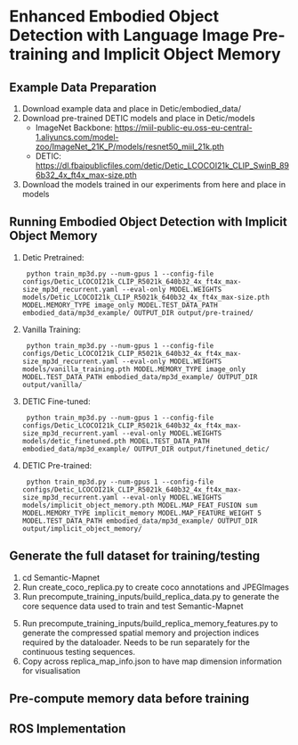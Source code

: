 # Enhanced Embodied Object Detection with Language Image Pre-training and Implicit Object Memory
## Example Data Preparation ##
1) Download example data and place in Detic/embodied_data/
2) Download pre-trained DETIC models and place in Detic/models
	- ImageNet Backbone: https://miil-public-eu.oss-eu-central-1.aliyuncs.com/model-zoo/ImageNet_21K_P/models/resnet50_miil_21k.pth
	- DETIC: https://dl.fbaipublicfiles.com/detic/Detic_LCOCOI21k_CLIP_SwinB_896b32_4x_ft4x_max-size.pth
3) Download the models trained in our experiments from here and place in models

## Running Embodied Object Detection with Implicit Object Memory ##
1) Detic Pretrained:

		python train_mp3d.py --num-gpus 1 --config-file configs/Detic_LCOCOI21k_CLIP_R5021k_640b32_4x_ft4x_max-size_mp3d_recurrent.yaml --eval-only MODEL.WEIGHTS models/Detic_LCOCOI21k_CLIP_R5021k_640b32_4x_ft4x_max-size.pth MODEL.MEMORY_TYPE image_only MODEL.TEST_DATA_PATH embodied_data/mp3d_example/ OUTPUT_DIR output/pre-trained/

2) Vanilla Training: 

		python train_mp3d.py --num-gpus 1 --config-file configs/Detic_LCOCOI21k_CLIP_R5021k_640b32_4x_ft4x_max-size_mp3d_recurrent.yaml --eval-only MODEL.WEIGHTS models/vanilla_training.pth MODEL.MEMORY_TYPE image_only MODEL.TEST_DATA_PATH embodied_data/mp3d_example/ OUTPUT_DIR output/vanilla/

3) DETIC Fine-tuned:

		python train_mp3d.py --num-gpus 1 --config-file configs/Detic_LCOCOI21k_CLIP_R5021k_640b32_4x_ft4x_max-size_mp3d_recurrent.yaml --eval-only MODEL.WEIGHTS models/detic_finetuned.pth MODEL.TEST_DATA_PATH embodied_data/mp3d_example/ OUTPUT_DIR output/finetuned_detic/

4) DETIC Pre-trained:

		python train_mp3d.py --num-gpus 1 --config-file configs/Detic_LCOCOI21k_CLIP_R5021k_640b32_4x_ft4x_max-size_mp3d_recurrent.yaml --eval-only MODEL.WEIGHTS models/implicit_object_memory.pth MODEL.MAP_FEAT_FUSION sum MODEL.MEMORY_TYPE implicit_memory MODEL.MAP_FEATURE_WEIGHT 5 MODEL.TEST_DATA_PATH embodied_data/mp3d_example/ OUTPUT_DIR output/implicit_object_memory/

## Generate the full dataset for training/testing
1) cd Semantic-Mapnet
2) Run create_coco_replica.py to create coco annotations and JPEGImages
3) Run precompute_training_inputs/build_replica_data.py to generate the core sequence data used to train and test Semantic-Mapnet
<!-- 4) Run build_smnet_features.py to run SMNet inference and save the spatial memory tensors. Due to memory, we run each method on the first 500 images in the sequence and save the resulting representation to file. Again, due to memory constraints, some
   sequences did not finish. We need to move towards running SMNet recurrently such that the entire sequenece does not need to be stored in memory to overcome these limitations. -->
5) Run precompute_training_inputs/build_replica_memory_features.py to generate the compressed spatial memory and projection indices required by the dataloader. Needs to be run separately for the continuous testing sequences.
7) Copy across replica_map_info.json to have map dimension information for visualisation

## Pre-compute memory data before training

## ROS Implementation
